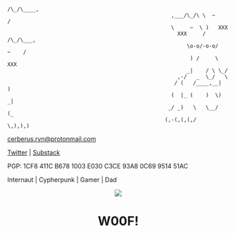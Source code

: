                                                                   /\_/\____,
                                                        ,___/\_/\ \  ~     /
                                                        \     ~  \ )   XXX
                                                          XXX     /    /\_/\___,
                                                             \o-o/-o-o/   ~    /
                                                              ) /     \    XXX
                                                             _|    / \ \_/
                                                          ,-/   _  \_/   \
                                                         / (   /____,__|  )
                                                        (  |_ (    )  \) _|
                                                       _/ _)   \   \__/   (_
                                                      (,-(,(,(,/      \,),),)

cerberus.rvn@protonmail.com

[Twitter](https://twitter.com/pow_cerberus) | [Substack](https://cerb.substack.com?sd=pf)

PGP: 1CF8 411C B678 1003 E030 C3CE 93A8 0C69 9514 51AC

Internaut | Cypherpunk | Gamer | Dad

<div align="center">
  <img src="https://media.giphy.com/media/v1.Y2lkPTc5MGI3NjExNTU3NmYzYzhlYzEwYTMwNDdlZTUwM2RkOGQwNDAyOTQ1MDEzNjE5YyZjdD1n/CXZJxiQQIBk6IRWU6x/giphy-downsized.gif"/>
  <h1>W00F!</h1>
</div>

